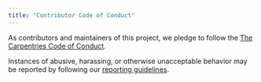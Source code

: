 ```yaml
---
title: "Contributor Code of Conduct"
---
```


As contributors and maintainers of this project,
we pledge to follow the [The Carpentries Code of Conduct][coc].

Instances of abusive, harassing, or otherwise unacceptable behavior
may be reported by following our [reporting guidelines][coc-reporting].


[coc-reporting]: https://docs.carpentries.org/policies/coc/incident-reporting.html
[coc]: https://docs.carpentries.org/policies/coc/#code-of-conduct-detailed-view
